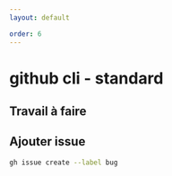 ```yaml
---
layout: default

order: 6
---
```

# github cli - standard

## Travail à faire 


## Ajouter issue

```bash
gh issue create --label bug
```